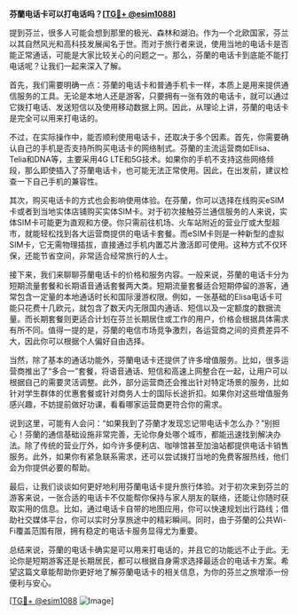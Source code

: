 **芬蘭电话卡可以打电话吗？[[TG💪+ @esim1088](https://t.me/s/esim1088)]**

提到芬兰，很多人可能会想到那里的极光、森林和湖泊。作为一个北欧国家，芬兰以其自然风光和高科技发展闻名于世。而对于旅行者来说，使用当地的电话卡是否能正常通话，可能是大家比较关心的问题之一。那么，芬蘭的电话卡到底能不能打电话呢？让我们一起来深入了解。

首先，我们需要明确一点：芬蘭的电话卡和普通手机卡一样，本质上是用来提供通信服务的工具。无论是本地人还是游客，只要拥有一张有效的电话卡，就可以通过它拨打电话、发送短信以及使用移动数据上网。因此，从理论上讲，芬蘭的电话卡是完全可以用来打电话的。

不过，在实际操作中，能否顺利使用电话卡，还取决于多个因素。首先，你需要确认自己的手机是否支持所购买电话卡的网络制式。芬蘭的主流运营商如Elisa、Telia和DNA等，主要采用4G LTE和5G技术。如果你的手机不支持这些网络频段，那么即使插入了芬蘭电话卡，也可能无法正常使用。因此，在出发前，建议检查一下自己手机的兼容性。

其次，购买电话卡的方式也会影响使用体验。在芬蘭，你可以选择在线购买eSIM卡或者到当地实体店铺购买实体SIM卡。对于初次接触芬兰通信服务的人来说，实体SIM卡可能更为直观和方便。你只需前往机场、火车站附近的营业厅或大型超市，就能轻松找到各大运营商提供的电话卡套餐。而eSIM卡则是一种新型的虚拟SIM卡，它无需物理插拔，直接通过手机内置芯片激活即可使用。这种方式不仅环保，还能节省空间，非常适合经常旅行的人士。

接下来，我们来聊聊芬蘭电话卡的价格和服务内容。一般来说，芬蘭的电话卡分为短期流量套餐和长期语音通话套餐两大类。短期流量套餐适合短期停留的游客，通常包含一定量的本地通话时长和国际漫游权限。例如，一张基础的Elisa电话卡可能只花费十几欧元，就包含了数天内无限国内通话、短信以及一定额度的数据流量。而长期套餐则更适合计划在芬兰长期居住或工作的用户，价格会根据具体需求有所不同。值得一提的是，芬蘭的电信市场竞争激烈，各运营商之间的资费差异不大，因此你可以根据个人偏好自由选择。

当然，除了基本的通话功能外，芬蘭电话卡还提供了许多增值服务。比如，很多运营商推出了“多合一”套餐，将语音通话、短信和高速上网整合在一起，让用户可以根据自己的需要灵活调整。此外，部分运营商还会推出针对特定场景的服务，比如针对学生群体的优惠套餐或针对商务人士的国际长途折扣。如果你对这些增值服务感兴趣，不妨提前做好功课，看看哪家运营商更符合你的需求。

说到这里，可能有人会问：“如果我到了芬蘭才发现忘记带电话卡怎么办？”别担心！芬蘭的通信基础设施非常完善，无论你身处哪个城市，都能迅速找到解决办法。除了传统的营业厅外，如今许多便利店、咖啡馆甚至加油站都提供电话卡销售服务。此外，如果你有紧急联系需求，还可以尝试拨打当地的免费客服热线，他们会为你提供必要的帮助。

最后，让我们谈谈如何更好地利用芬蘭电话卡提升旅行体验。对于初次来到芬兰的游客来说，一张合适的电话卡不仅能帮你保持与家人朋友的联络，还能让你随时获取实用的信息。比如，通过电话卡自带的地图应用，你可以快速规划出行路线；借助社交媒体平台，你可以实时分享旅途中的精彩瞬间。同时，由于芬蘭的公共Wi-Fi覆盖范围有限，拥有稳定的电话卡服务显得尤为重要。

总结来说，芬蘭的电话卡确实是可以用来打电话的，并且它的功能远不止于此。无论你是短期游客还是长期居民，都可以根据自身需求选择最适合的电话卡方案。希望这篇文章能帮助你更好地了解芬蘭电话卡的相关信息，为你的芬兰之旅增添一份便利与安心。

[[TG💪+ @esim1088](https://t.me/s/esim1088) ![Image](https://i.postimg.cc/4NQfJmqS/Snipaste-2025-05-13-00-14-12.png)]